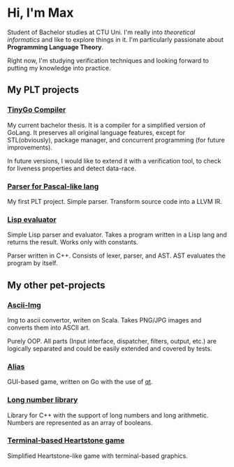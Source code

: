 # Hi, I'm Max

Student of Bachelor studies at CTU Uni. I'm really into *theoretical informatics* and like to explore things in it.
I'm particularly passionate about **Programming Language Theory**. 

Right now, I'm studying verification techniques and looking forward to putting my knowledge into practice.

## My PLT projects

### [TinyGo Compiler](https://github.com/Emaisty/Compiler_for_TinyGO)


My current bachelor thesis.
It is a compiler for a simplified version of GoLang.
It preserves all original language features, except for STL(obviously), package manager, and concurrent programming (for future improvements).

In future versions, I would like to extend it with a verification tool, to check for liveness properties and detect data-race.

### [Parser for Pascal-like lang](https://github.com/Emaisty/Mila_parser)

My first PLT project.
Simple parser. Transform source code into a LLVM IR.

### [Lisp evaluator](https://github.com/Emaisty/Lisp_evaluator)

Simple Lisp parser and evaluator. 
Takes a program written in a Lisp lang and returns the result.
Works only with constants.

Parser written in C++. Consists of lexer, parser, and AST. 
AST evaluates the program by itself.

## My other pet-projects

### [Ascii-Img](https://github.com/Emaisty/ASCIIArt_scala)

Img to ascii convertor, writen on Scala.
Takes PNG/JPG images and converts them into ASCII art.

Purely OOP. All parts (Input interface, dispatcher, filters, output, etc.) are logically separated and could be easily extended and covered by tests.

### [Alias](https://github.com/Emaisty/Alias)

GUI-based game, written on Go with the use of [qt](https://github.com/therecipe/qt).

### [Long number library](https://github.com/Emaisty/Longnum)

Library for C++ with the support of long numbers and long arithmetic.
Numbers are represented as an array of booleans.

### [Terminal-based Heartstone game](https://github.com/Emaisty/CardGame)

Simplified Heartstone-like game with terminal-based graphics. 

